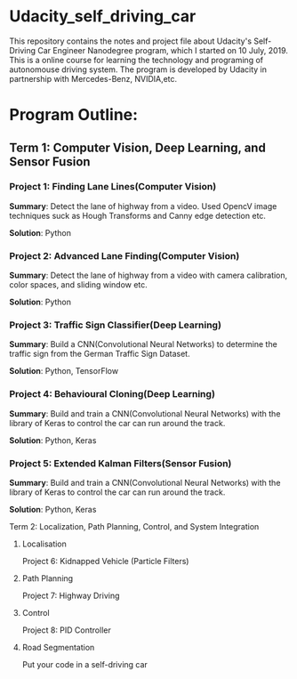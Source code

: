 # Udacity_self_driving_car

This repository contains the notes and project file about Udacity's Self-Driving Car Engineer Nanodegree program, which I started on 10 July, 2019. This is a online course for learning the technology and programing of autonomouse driving system. The program is developed by Udacity in partnership with Mercedes-Benz, NVIDIA,etc.

# Program Outline:

## Term 1: Computer Vision, Deep Learning, and Sensor Fusion

### Project 1: Finding Lane Lines(Computer Vision) 
   
**Summary**: Detect the lane of highway from a video. Used OpencV image techniques suck as Hough Transforms and Canny edge detection etc.
   
**Solution**: Python

### Project 2: Advanced Lane Finding(Computer Vision) 
   
**Summary**: Detect the lane of highway from a video with camera calibration, color spaces, and sliding window etc.
   
**Solution**: Python

### Project 3: Traffic Sign Classifier(Deep Learning)
   
**Summary**: Build a CNN(Convolutional Neural Networks) to determine the traffic sign from the German Traffic Sign Dataset.
   
**Solution**: Python, TensorFlow

### Project 4: Behavioural Cloning(Deep Learning)

**Summary**: Build and train a CNN(Convolutional Neural Networks) with the library of Keras to control the car can run around the track.
   
**Solution**: Python, Keras

### Project 5: Extended Kalman Filters(Sensor Fusion)
**Summary**: Build and train a CNN(Convolutional Neural Networks) with the library of Keras to control the car can run around the track.
   
**Solution**: Python, Keras

Term 2: Localization, Path Planning, Control, and System Integration

1. Localisation

   Project 6: Kidnapped Vehicle (Particle Filters)

2. Path Planning

   Project 7: Highway Driving

3. Control

   Project 8: PID Controller

4. Road Segmentation

   Put your code in a self-driving car
